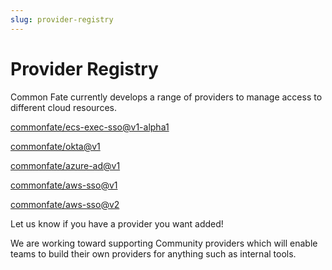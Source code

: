 ```yaml
---
slug: provider-registry
---
```


# Provider Registry

Common Fate currently develops a range of providers to manage access to different cloud resources.

[commonfate/ecs-exec-sso@v1-alpha1](commonfate/ecs-exec-sso/v1-alpha1)

[commonfate/okta@v1](commonfate/okta/v1)

[commonfate/azure-ad@v1](commonfate/azure-ad/v1)

[commonfate/aws-sso@v1](commonfate/aws-sso/v1)

[commonfate/aws-sso@v2](commonfate/aws-sso/v2)

Let us know if you have a provider you want added!

We are working toward supporting Community providers which will enable teams to build their own providers for anything such as internal tools.
